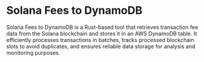 # Solana Fees to DynamoDB

Solana Fees to DynamoDB is a Rust-based tool that retrieves transaction fee data from the Solana blockchain and stores it in an AWS DynamoDB table. It efficiently processes transactions in batches, tracks processed blockchain slots to avoid duplicates, and ensures reliable data storage for analysis and monitoring purposes.
